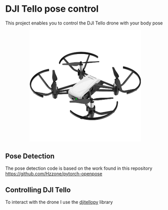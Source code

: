 # DJI Tello pose control
This project enables you to control the DJI Tello drone with your body pose

<p align="center">
  <img src="res/imgs/dji_tello.png" width="350"/> 
</p>

## Pose Detection
The pose detection code is based on the work found in this repository https://github.com/Hzzone/pytorch-openpose

## Controlling DJI Tello
To interact with the drone I use the [djitellopy](https://github.com/damiafuentes/DJITelloPy) library 




